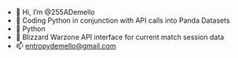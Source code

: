 - 👋 Hi, I’m @255ADemello
- 👀 Coding Python in conjunction with API calls into Panda Datasets
- 🌱 Python
- 💞️ Blizzard Warzone API interface for current match session data
- 📫 entropydemello@gmail.com
<!---
255ADemello/255ADemello is a ✨ special ✨ repository because its `README.md` (this file) appears on your GitHub profile.
You can click the Preview link to take a look at your changes.
--->
